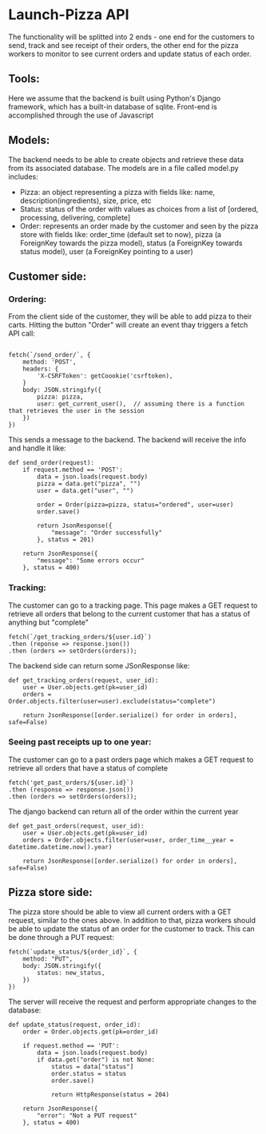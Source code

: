 # Launch-Pizza API

The functionality will be splitted into 2 ends - one end for the customers to send, track and see receipt of their orders, the other end for the pizza workers to monitor to see current orders and update status of each order. 

## Tools: 
Here we assume that the backend is built using Python's Django framework, which has a built-in database of sqlite. Front-end is accomplished through the use of Javascript

## Models: 
The backend needs to be able to create objects and retrieve these data from its associated database. The models are in a file called model.py includes:
- Pizza: an object representing a pizza with fields like: name, description(ingredients), size, price, etc
- Status: status of the order with values as choices from a list of [ordered, processing, delivering, complete]
- Order: represents an order made by the customer and seen by the pizza store with fields like: order_time (default set to now), pizza (a ForeignKey towards the pizza model), status (a ForeignKey towards status model), user (a ForeignKey pointing to a user)

## Customer side:

### Ordering:
From the client side of the customer, they will be able to add pizza to their carts. Hitting the button "Order" will create an event thay triggers a fetch API call:

```

fetch(`/send_order/`, {
    method: 'POST',
    headers: {
        'X-CSRFToken': getCoookie('csrftoken),
    }
    body: JSON.stringify({
        pizza: pizza,
        user: get_current_user(),  // assuming there is a function that retrieves the user in the session
    })
})

```

This sends a message to the backend. The backend will receive the info and handle it like:

```
def send_order(request):
    if request.method == 'POST':
        data = json.loads(request.body)
        pizza = data.get("pizza", "")
        user = data.get("user", "")

        order = Order(pizza=pizza, status="ordered", user=user)
        order.save()
        
        return JsonResponse({
            "message": "Order successfully"
        }, status = 201)
    
    return JsonResponse({
        "message": "Some errors occur"
    }, status = 400)

```

### Tracking:

The customer can go to a tracking page. This page makes a GET request to retrieve all orders that belong to the current customer that has a status of anything but "complete"

```
fetch(`/get_tracking_orders/${user.id}`)
.then (reponse => response.json())
.then (orders => setOrders(orders));
```

The backend side can return some JSonResponse like:

```
def get_tracking_orders(request, user_id):
    user = User.objects.get(pk=user_id)
    orders = Order.objects.filter(user=user).exclude(status="complete")

    return JsonResponse([order.serialize() for order in orders], safe=False)
```

### Seeing past receipts up to one year:

The customer can go to a past orders page which makes a GET request to retrieve all orders that have a status of complete

```
fetch('get_past_orders/${user.id}`)
.then (response => response.json())
.then (orders => setOrders(orders));

```

The django backend can return all of the order within the current year

```
def get_past_orders(request, user_id):
    user = User.objects.get(pk=user_id)
    orders = Order.objects.filter(user=user, order_time__year = datetime.datetime.now().year)

    return JsonResponse([order.serialize() for order in orders], safe=False)
```

## Pizza store side:

The pizza store should be able to view all current orders with a GET request, similar to the ones above. In addition to that, pizza workers should be able to update the status of an order for the customer to track. This can be done through a PUT request:

```
fetch(`update_status/${order_id}`, {
    method: "PUT",
    body: JSON.stringify({
        status: new_status,
    })
})

```
The server will receive the request and perform appropriate changes to the database:

```
def update_status(request, order_id):
    order = Order.objects.get(pk=order_id)

    if request.method == 'PUT':
        data = json.loads(request.body)
        if data.get("order") is not None:
            status = data["status"]
            order.status = status
            order.save()

            return HttpResponse(status = 204)
    
    return JsonResponse({
        "error": "Not a PUT request"
    }, status = 400)

```